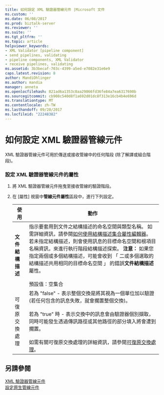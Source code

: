 ```yaml
---
title: 如何設定 XML 驗證器管線元件 |Microsoft 文件
ms.custom: ''
ms.date: 06/08/2017
ms.prod: biztalk-server
ms.reviewer: ''
ms.suite: ''
ms.tgt_pltfrm: ''
ms.topic: article
helpviewer_keywords:
- XML Validator [pipeline component]
- send pipelines, validating
- pipeline components, XML Validator
- receive pipelines, validating
ms.assetid: 3b3becaf-703c-4399-a5ed-e7082e31e6e9
caps.latest.revision: 8
author: MandiOhlinger
ms.author: mandia
manager: anneta
ms.openlocfilehash: 821ad6a1353c0aa29866fd36fe84a7ea6317690b
ms.sourcegitcommit: cb908c540d8f1a692d01dc8f313e16cb4b4e696d
ms.translationtype: MT
ms.contentlocale: zh-TW
ms.lasthandoff: 09/20/2017
ms.locfileid: "22248382"
---
```

# <a name="how-to-configure-the-xml-validator-pipeline-component"></a>如何設定 XML 驗證器管線元件
XML 驗證器管線元件可用於傳送或接收管線中的任何階段 (除了解譯或組合階段)。  
  
### <a name="to-configure-the-properties-for-the-xml-validator-pipeline-component"></a>設定 XML 驗證器管線元件的屬性  
  
1.  將 XML 驗證器管線元件拖曳至接收管線的驗證階段。  
  
2.  在 [屬性] 視窗中**管線元件屬性**區段中，進行下列設定。  
  
    |使用|動作|  
    |--------------|----------------|  
    |**文件結構描述**|指示要套用到文件之結構描述的命名空間與類型名稱。 如需詳細資訊，請參閱[如何使用結構描述集合屬性編輯器](../core/how-to-use-the-schema-collection-property-editor.md)。 若未指定結構描述，則會使用訊息的目標命名空間和根項目名稱資訊，來進行執行階段結構描述探索。 **注意：** 如果您指定兩個或多個結構描述，可能會收到 「 二或多個選取的結構描述共用相同的目標命名空間 」 的錯誤**文件結構描述**屬性。 <br /><br /> 預設值：空集合|  
    |可復原交換處理|若為 "false" - 表示整個交換是將其視為一個單位加以驗證 (若任何包含的訊息失敗，就會擱置整個交換)。<br /><br /> 若為 "true" 時 - 表示交換中的訊息會由驗證器個別擷取，同時可能發生透過傳訊路徑或其他路徑的部分填入將會遭到擱置。<br /><br /> 如需有關可復原交換處理的詳細資訊，請參閱[可復原交換處理](../core/recoverable-interchange-processing.md)。|  
  
## <a name="see-also"></a>另請參閱  
 [XML 驗證器管線元件](../core/xml-validator-pipeline-component.md)   
 [設定原生管線元件](../core/configuring-native-pipeline-components.md)